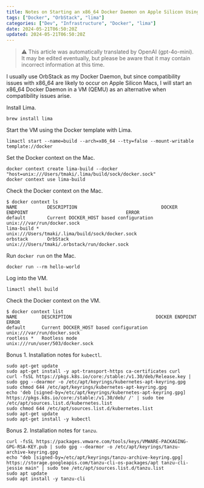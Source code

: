 ```yaml
---
title: Notes on Starting an x86_64 Docker Daemon on Apple Silicon Using QEMU with Lima
tags: ["Docker", "OrbStack", "lima"]
categories: ["Dev", "Infrastructure", "Docker", "lima"]
date: 2024-05-21T06:50:20Z
updated: 2024-05-21T06:50:20Z
---
```


> ⚠️ This article was automatically translated by OpenAI (gpt-4o-mini).
> It may be edited eventually, but please be aware that it may contain incorrect information at this time.

I usually use OrbStack as my Docker Daemon, but since compatibility issues with x86_64 are likely to occur on Apple Silicon Macs, I will start an x86_64 Docker Daemon in a VM (QEMU) as an alternative when compatibility issues arise.

Install Lima.

```
brew install lima
```

Start the VM using the Docker template with Lima.

```
limactl start --name=build --arch=x86_64 --tty=false --mount-writable template://docker
```

Set the Docker context on the Mac.

```
docker context create lima-build --docker "host=unix:///Users/tmaki/.lima/build/sock/docker.sock"
docker context use lima-build
```

Check the Docker context on the Mac.

```
$ docker context ls
NAME           DESCRIPTION                               DOCKER ENDPOINT                                    ERROR
default        Current DOCKER_HOST based configuration   unix:///var/run/docker.sock                        
lima-build *                                             unix:///Users/tmaki/.lima/build/sock/docker.sock   
orbstack       OrbStack                                  unix:///Users/tmaki/.orbstack/run/docker.sock  
```

Run `docker run` on the Mac.

```
docker run --rm hello-world
```

Log into the VM.

```
limactl shell build 
```

Check the Docker context on the VM.

```
$ docker context list
NAME         DESCRIPTION                               DOCKER ENDPOINT                    ERROR
default      Current DOCKER_HOST based configuration   unix:///var/run/docker.sock        
rootless *   Rootless mode                             unix:///run/user/503/docker.sock 
```

Bonus 1. Installation notes for `kubectl`.

```
sudo apt-get update
sudo apt-get install -y apt-transport-https ca-certificates curl
curl -fsSL https://pkgs.k8s.io/core:/stable:/v1.30/deb/Release.key | sudo gpg --dearmor -o /etc/apt/keyrings/kubernetes-apt-keyring.gpg
sudo chmod 644 /etc/apt/keyrings/kubernetes-apt-keyring.gpg
echo 'deb [signed-by=/etc/apt/keyrings/kubernetes-apt-keyring.gpg] https://pkgs.k8s.io/core:/stable:/v1.30/deb/ /' | sudo tee /etc/apt/sources.list.d/kubernetes.list
sudo chmod 644 /etc/apt/sources.list.d/kubernetes.list
sudo apt-get update
sudo apt-get install -y kubectl 
```

Bonus 2. Installation notes for `tanzu`.

```
curl -fsSL https://packages.vmware.com/tools/keys/VMWARE-PACKAGING-GPG-RSA-KEY.pub | sudo gpg --dearmor -o /etc/apt/keyrings/tanzu-archive-keyring.gpg
echo "deb [signed-by=/etc/apt/keyrings/tanzu-archive-keyring.gpg] https://storage.googleapis.com/tanzu-cli-os-packages/apt tanzu-cli-jessie main" | sudo tee /etc/apt/sources.list.d/tanzu.list
sudo apt update
sudo apt install -y tanzu-cli
```
